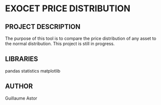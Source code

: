 
# EXOCET PRICE DISTRIBUTION

## PROJECT DESCRIPTION
The purpose of this tool is to compare the price distribution of any asset to the normal distribution.
This project is still in progress.

## LIBRARIES
pandas
statistics
matplotlib

## AUTHOR
Guillaume Astor
